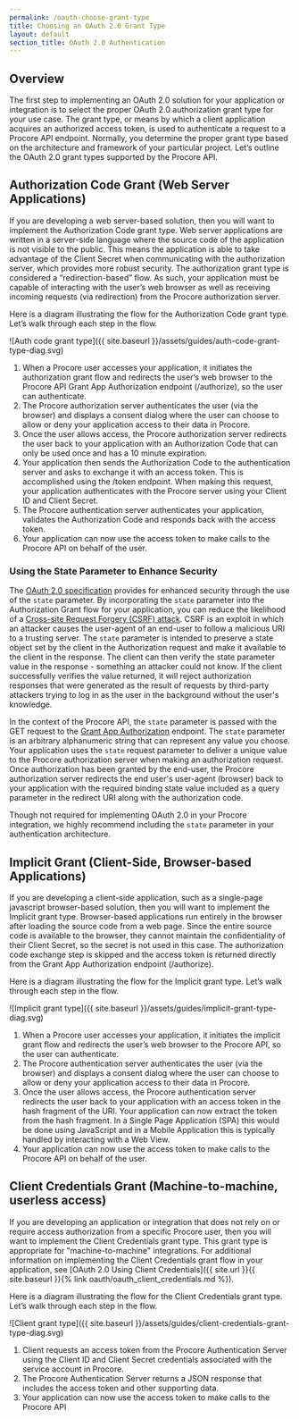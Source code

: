 ```yaml
---
permalink: /oauth-choose-grant-type
title: Choosing an OAuth 2.0 Grant Type
layout: default
section_title: OAuth 2.0 Authentication
---
```


## Overview

The first step to implementing an OAuth 2.0 solution for your application or integration is to select the proper OAuth 2.0 authorization grant type for your use case.
The grant type, or means by which a client application acquires an authorized access token, is used to authenticate a request to a Procore API endpoint.
Normally, you determine the proper grant type based on the architecture and framework of your particular project.
Let’s outline the OAuth 2.0 grant types supported by the Procore API.

## Authorization Code Grant (Web Server Applications)

If you are developing a web server-based solution, then you will want to implement the Authorization Code grant type.
Web server applications are written in a server-side language where the source code of the application is not visible to the public.
This means the application is able to take advantage of the Client Secret when communicating with the authorization server, which provides more robust security.
The authorization grant type is considered a “redirection-based” flow.
As such, your application must be capable of interacting with the user’s web browser as well as receiving incoming requests (via redirection) from the Procore authorization server.

Here is a diagram illustrating the flow for the Authorization Code grant type. Let’s walk through each step in the flow.

![Auth code grant type]({{ site.baseurl }}/assets/guides/auth-code-grant-type-diag.svg)

1. When a Procore user accesses your application, it initiates the authorization grant flow and redirects the user’s web browser to the Procore API Grant App Authorization endpoint (/authorize), so the user can authenticate.
1. The Procore authorization server authenticates the user (via the browser) and displays a consent dialog where the user can choose to allow or deny your application access to their data in Procore.
1. Once the user allows access, the Procore authorization server redirects the user back to your application with an Authorization Code that can only be used once and has a 10 minute expiration.
1. Your application then sends the Authorization Code to the authentication server and asks to exchange it with an access token. This is accomplished using the /token endpoint. When making this request, your application authenticates with the Procore server using your Client ID and Client Secret.
1. The Procore authentication server authenticates your application, validates the Authorization Code and responds back with the access token.
1. Your application can now use the access token to make calls to the Procore API on behalf of the user.

### Using the State Parameter to Enhance Security

The [OAuth 2.0 specification](http://tools.ietf.org/html/rfc6749) provides for enhanced security through the use of the `state` parameter.
By incorporating the `state` parameter into the Authorization Grant flow for your application, you can reduce the likelihood of a [Cross-site Request Forgery (CSRF) attack](http://tools.ietf.org/html/draft-ietf-oauth-v2-22#section-10.12).
CSRF is an exploit in which an attacker causes the user-agent of an end-user to follow a malicious URI to a trusting server.
The `state` parameter is intended to preserve a state object set by the client in the Authorization request and make it available to the client in the response.
The client can then verify the state parameter value in the response - something an attacker could not know.
If the client successfully verifies the value returned, it will reject authorization responses that were generated as the result of requests by third-party attackers trying to log in as the user in the background without the user's knowledge.

In the context of the Procore API, the `state` parameter is passed with the GET request to the [Grant App Authorization](https://developers.procore.com/reference/authentication#grant-app-authorization) endpoint.
The `state` parameter is an arbitrary alphanumeric string that can represent any value you choose.
Your application uses the `state` request parameter to deliver a unique value to the Procore authorization server when making an authorization request.
Once authorization has been granted by the end-user, the Procore authorization server redirects the end user's user-agent (browser) back to your application with the required binding state value included as a query parameter in the redirect URI along with the authorization code.

Though not required for implementing OAuth 2.0 in your Procore integration, we highly recommend including the `state` parameter in your authentication architecture.

## Implicit Grant (Client-Side, Browser-based Applications)

If you are developing a client-side application, such as a single-page javascript browser-based solution, then you will want to implement the Implicit grant type. Browser-based applications run entirely in the browser after loading the source code from a web page. Since the entire source code is available to the browser, they cannot maintain the confidentiality of their Client Secret, so the secret is not used in this case. The authorization code exchange step is skipped and the access token is returned directly from the Grant App Authorization endpoint (/authorize).

Here is a diagram illustrating the flow for the Implicit grant type. Let’s walk through each step in the flow.

![Implicit grant type]({{ site.baseurl }}/assets/guides/implicit-grant-type-diag.svg)

1. When a Procore user accesses your application, it initiates the implicit grant flow and redirects the user’s web browser to the Procore API, so the user can authenticate.
1. The Procore authentication server authenticates the user (via the browser) and displays a consent dialog where the user can choose to allow or deny your application access to their data in Procore.
1. Once the user allows access, the Procore authentication server redirects the user back to your application with an access token in the hash fragment of the URI. Your application can now extract the token from the hash fragment. In a Single Page Application (SPA) this would be done using JavaScript and in a Mobile Application this is typically handled by interacting with a Web View.
1. Your application can now use the access token to make calls to the Procore API on behalf of the user.

## Client Credentials Grant (Machine-to-machine, userless access)

If you are developing an application or integration that does not rely on or require access authorization from a specific Procore user, then you will want to implement the Client Credentials grant type.
This grant type is appropriate for "machine-to-machine" integrations.
For additional information on implementing the Client Credentials grant flow in your application, see [OAuth 2.0 Using Client Credentials]({{ site.url }}{{ site.baseurl }}{% link oauth/oauth_client_credentials.md %}).

Here is a diagram illustrating the flow for the Client Credentials grant type. Let’s walk through each step in the flow.

![Client grant type]({{ site.baseurl }}/assets/guides/client-credentials-grant-type-diag.svg)

1. Client requests an access token from the Procore Authentication Server using the Client ID and Client Secret credentials associated with the service account in Procore.
1. The Procore Authentication Server returns a JSON response that includes the access token and other supporting data.
1. Your application can now use the access token to make calls to the Procore API
